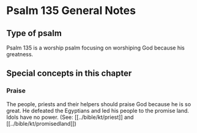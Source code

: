 # Psalm 135 General Notes
## Type of psalm

Psalm 135 is a worship psalm focusing on worshiping God because his greatness.

## Special concepts in this chapter
### Praise
The people, priests and their helpers should praise God because he is so great. He defeated the Egyptians and led his people to the promise land. Idols have no power. (See: [[../bible/kt/priest]] and [[../bible/kt/promisedland]])